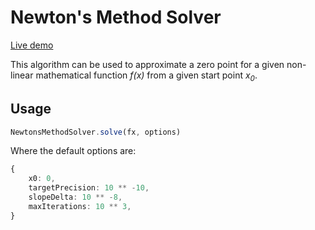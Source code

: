 # Newton's Method Solver

[Live demo](https://schmied.dev/static/newtons_method_solver/)

This algorithm can be used to approximate a zero point for a given non-linear mathematical function <i>f(x)</i> from a given start point <i>x<sub>0</sub></i>.

## Usage


```ts
NewtonsMethodSolver.solve(fx, options)
```

Where the default options are:

```ts
{
    x0: 0,
    targetPrecision: 10 ** -10,
    slopeDelta: 10 ** -8,
    maxIterations: 10 ** 3,
}    
```
